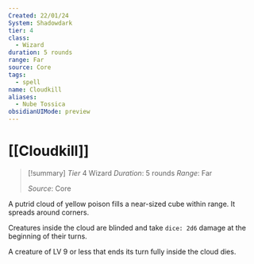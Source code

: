 ```yaml
---
Created: 22/01/24
System: Shadowdark
tier: 4
class:
  - Wizard
duration: 5 rounds
range: Far
source: Core
tags:
  - spell
name: Cloudkill
aliases:
  - Nube Tossica
obsidianUIMode: preview
---
```

# [[Cloudkill]]

>[!summary]
>*Tier* 4
>Wizard
>*Duration*: 5 rounds
>*Range*: Far
>
>*Source*: Core

A putrid cloud of yellow poison  fills a near-sized cube within  range. It spreads around corners.  

Creatures inside the cloud are  blinded and take `dice: 2d6` damage at  the beginning of their turns.  

A creature of LV 9 or less that  ends its turn fully inside the  cloud dies.

